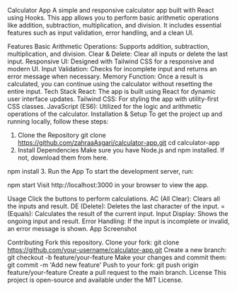 Calculator App
A simple and responsive calculator app built with React using Hooks. This app allows you to perform basic arithmetic operations like addition, subtraction, multiplication, and division. It includes essential features such as input validation, error handling, and a clean UI.

Features
Basic Arithmetic Operations: Supports addition, subtraction, multiplication, and division.
Clear & Delete: Clear all inputs or delete the last input.
Responsive UI: Designed with Tailwind CSS for a responsive and modern UI.
Input Validation: Checks for incomplete input and returns an error message when necessary.
Memory Function: Once a result is calculated, you can continue using the calculator without resetting the entire input.
Tech Stack
React: The app is built using React for dynamic user interface updates.
Tailwind CSS: For styling the app with utility-first CSS classes.
JavaScript (ES6): Utilized for the logic and arithmetic operations of the calculator.
Installation & Setup
To get the project up and running locally, follow these steps:

1. Clone the Repository
git clone https://github.com/zahraaAsgari/calculator-app.git
cd calculator-app
2. Install Dependencies
Make sure you have Node.js and npm installed. If not, download them from here.

npm install
3. Run the App
To start the development server, run:

npm start
Visit http://localhost:3000 in your browser to view the app.

Usage
Click the buttons to perform calculations.
AC (All Clear): Clears all the inputs and result.
DE (Delete): Deletes the last character of the input.
= (Equals): Calculates the result of the current input.
Input Display: Shows the ongoing input and result.
Error Handling: If the input is incomplete or invalid, an error message is shown.
App Screenshot

Contributing
Fork this repository.
Clone your fork: git clone https://github.com/your-username/calculator-app.git
Create a new branch: git checkout -b feature/your-feature
Make your changes and commit them: git commit -m 'Add new feature'
Push to your fork: git push origin feature/your-feature
Create a pull request to the main branch.
License
This project is open-source and available under the MIT License.
